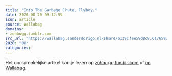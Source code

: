 ```yaml
---
title: "Into The Garbage Chute, Flyboy."
date: 2020-08-20 09:12:59
icon: article
source: Wallabag
domains:
- zohbugg.tumblr.com
src_url: "https://wallabag.sanderdorigo.nl/share/6139cfee59d8c8.61765923"
2020: "08"
categories:
---
```

Het oorspronkelijke artikel kan je lezen op [zohbugg.tumblr.com](https://zohbugg.tumblr.com/post/145804589316/iztarshi-inspired-by-various-tumblr-posts) of [op Wallabag](https://wallabag.sanderdorigo.nl/share/6139cfee59d8c8.61765923). 